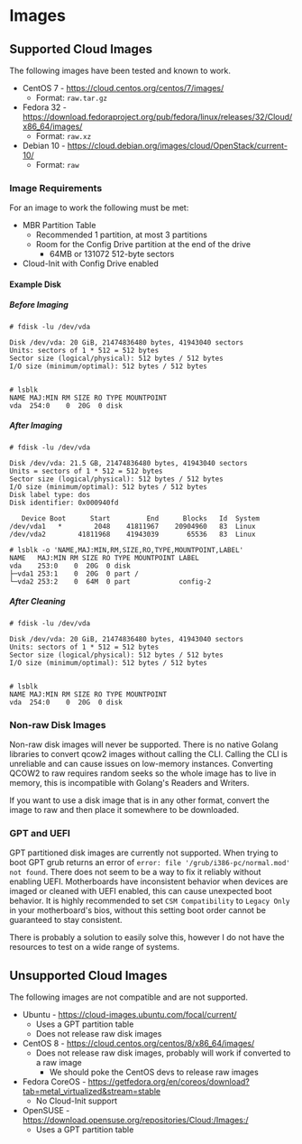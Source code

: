 # Images

## Supported Cloud Images

The following images have been tested and known to work.

* CentOS 7 - https://cloud.centos.org/centos/7/images/
    * Format: `raw.tar.gz`
* Fedora 32 - https://download.fedoraproject.org/pub/fedora/linux/releases/32/Cloud/x86_64/images/
    * Format: `raw.xz`
* Debian 10 - https://cloud.debian.org/images/cloud/OpenStack/current-10/
    * Format: `raw`

### Image Requirements

For an image to work the following must be met:

* MBR Partition Table
    * Recommended 1 partition, at most 3 partitions
    * Room for the Config Drive partition at the end of the drive
        * 64MB or 131072 512-byte sectors
* Cloud-Init with Config Drive enabled

#### Example Disk

##### Before Imaging

```shell script
# fdisk -lu /dev/vda 

Disk /dev/vda: 20 GiB, 21474836480 bytes, 41943040 sectors
Units: sectors of 1 * 512 = 512 bytes
Sector size (logical/physical): 512 bytes / 512 bytes
I/O size (minimum/optimal): 512 bytes / 512 bytes


# lsblk
NAME MAJ:MIN RM SIZE RO TYPE MOUNTPOINT
vda  254:0    0  20G  0 disk 
```

##### After Imaging

```shell script
# fdisk -lu /dev/vda

Disk /dev/vda: 21.5 GB, 21474836480 bytes, 41943040 sectors
Units = sectors of 1 * 512 = 512 bytes
Sector size (logical/physical): 512 bytes / 512 bytes
I/O size (minimum/optimal): 512 bytes / 512 bytes
Disk label type: dos
Disk identifier: 0x000940fd

   Device Boot      Start         End      Blocks   Id  System
/dev/vda1   *        2048    41811967    20904960   83  Linux
/dev/vda2        41811968    41943039       65536   83  Linux

# lsblk -o 'NAME,MAJ:MIN,RM,SIZE,RO,TYPE,MOUNTPOINT,LABEL'
NAME   MAJ:MIN RM SIZE RO TYPE MOUNTPOINT LABEL
vda    253:0    0  20G  0 disk            
├─vda1 253:1    0  20G  0 part /          
└─vda2 253:2    0  64M  0 part            config-2
```

##### After Cleaning

```shell script
# fdisk -lu /dev/vda 

Disk /dev/vda: 20 GiB, 21474836480 bytes, 41943040 sectors
Units: sectors of 1 * 512 = 512 bytes
Sector size (logical/physical): 512 bytes / 512 bytes
I/O size (minimum/optimal): 512 bytes / 512 bytes


# lsblk
NAME MAJ:MIN RM SIZE RO TYPE MOUNTPOINT
vda  254:0    0  20G  0 disk 
```

### Non-raw Disk Images

Non-raw disk images will never be supported. There is no native Golang libraries to convert qcow2 images without calling the CLI.
Calling the CLI is unreliable and can cause issues on low-memory instances. Converting QCOW2 to raw requires random seeks 
so the whole image has to live in memory, this is incompatible with Golang's Readers and Writers.

If you want to use a disk image that is in any other format, convert the image to raw and then place it somewhere to be 
downloaded.

### GPT and UEFI

GPT partitioned disk images are currently not supported. When trying to boot GPT grub returns an error of 
`error: file '/grub/i386-pc/normal.mod' not found`. There does not seem to be a way to fix it reliably without enabling 
UEFI. Motherboards have inconsistent behavior when devices are imaged or cleaned with UEFI enabled, this can cause 
unexpected boot behavior. It is highly recommended to set `CSM Compatibility` to `Legacy Only` in your motherboard's 
bios, without this setting boot order cannot be guaranteed to stay consistent.

There is probably a solution to easily solve this, however I do not have the resources to test on a wide range of systems.

## Unsupported Cloud Images

The following images are not compatible and are not supported.

* Ubuntu - https://cloud-images.ubuntu.com/focal/current/
    * Uses a GPT partition table
    * Does not release raw disk images
* CentOS 8 - https://cloud.centos.org/centos/8/x86_64/images/
    * Does not release raw disk images, probably will work if converted to a raw image
        * We should poke the CentOS devs to release raw images
* Fedora CoreOS - https://getfedora.org/en/coreos/download?tab=metal_virtualized&stream=stable
    * No Cloud-Init support
* OpenSUSE - https://download.opensuse.org/repositories/Cloud:/Images:/
    * Uses a GPT partition table
